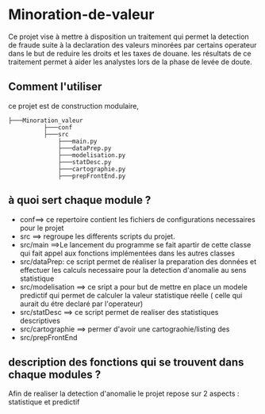 # Minoration-de-valeur
Ce projet vise à mettre à disposition un traitement qui permet la detection de fraude suite à la declaration des valeurs minorées par certains operateur dans le but de reduire les droits et les taxes de douane.
les résultats de ce traitement permet à aider les analystes lors de la phase de levée de doute.
## Comment l'utiliser
ce projet est de construction modulaire,


```
├───Minoration_valeur
          ├───conf
          ├───src
              ├───main.py
              ├───dataPrep.py
              ├───modelisation.py
              ├───statDesc.py
              ├───cartographie.py
              ├───prepFrontEnd.py
```
## à quoi sert chaque module ?
* conf==> ce repertoire contient les fichiers de configurations necessaires pour le projet
* src ==> regroupe les differents scripts du projet.
* src/main ==>Le lancement du programme se fait apartir de cette classe qui fait appel aux fonctions implémentées dans les autres classes 
* src/dataPrep: ce script permet de réaliser la preparation des données et effectuer les calculs necessaire pour la detection d'anomalie au sens statistique 
* src/modelisation ==> ce sript a pour but de mettre en place un modele predictif qui permet de calculer la valeur statistique réelle ( celle qui aurait du étre declaré par l'operateur)
* src/statDesc ==> ce script permet de realiser des statistiques descriptives
* src/cartographie ==> permer d'avoir une cartograohie/listing des 
* src/prepFrontEnd
## description des fonctions qui se trouvent dans chaque modules ?

Afin de realiser la detection d'anomalie le projet  repose sur 2 aspects : statistique et predictif




 



